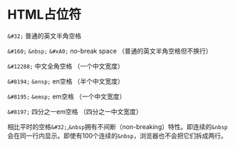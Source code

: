 # HTML占位符


`&#32;` 普通的英文半角空格

`&#160;`  `&nbsp;`  `&#xA0;`  no-break space （普通的英文半角空格但不换行）

`&#12288;` 中文全角空格 （一个中文宽度）

`&#8194;`  `&ensp;`  en空格 （半个中文宽度）

`&#8195;`  `&emsp;`  em空格 （一个中文宽度）

`&#8197;` 四分之一em空格 （四分之一中文宽度）

相比平时的空格`&#32;`,`&nbsp`拥有不间断（non-breaking）特性。即连续的`&nbsp`会在同一行内显示。即使有100个连续的`&nbsp`，浏览器也不会把它们拆成两行。
